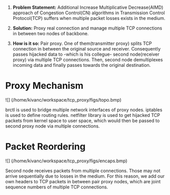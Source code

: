 1. **Problem Statement:** Additional Increase Multiplicative Decrease(AIMD) approach of Congestion Control(CN) algorithms in 
Transmission Control Protocol(TCP) suffers when multiple packet losses exists in the medium. 

2. **Solution:** Proxy real connection and manage multiple TCP connections in between two nodes of backbone.
3. **How is it so:** Pair proxy. One of them(transmitter proxy) splits TCP connection in between the original source and receiver. 
Consequently passes hijacked data to -which is his collegue- second node(receiver proxy) via multiple TCP connections. Then, second 
node demultiplexes incoming data and finally passes towards the original destination.

# Proxy Mechanism 

![] (/home/kivanc/workspace/tcp_proxy/figs/topo.bmp)

brctl is used to bridge multiple network interfaces of proxy nodes. iptables is used to define routing rules.
netfilter library is used to get hijacked TCP packets from kernel space to user space, which would then be passed
to second proxy node via multiple connections.

# Packet Reordering

![] (/home/kivanc/workspace/tcp_proxy/figs/encaps.bmp)

Second node receives packets from multiple connections. Those may not arrive sequentially due to losses in the medium. 
For this reason, we add our own headers to TCP packets in between pair proxy nodes, which are joint sequence numbers of 
multiple TCP connections.
